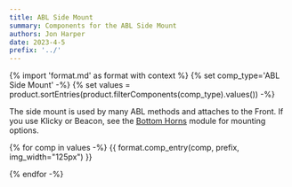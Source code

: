 ```yaml
---
title: ABL Side Mount
summary: Components for the ABL Side Mount
authors: Jon Harper
date: 2023-4-5
prefix: '../'
---
```


{% import 'format.md' as format with context %}
{% set comp_type='ABL Side Mount' -%}
{% set values = product.sortEntries(product.filterComponents(comp_type).values()) -%}

The side mount is used by many ABL methods and attaches to the Front. If you use Klicky or Beacon, see the [Bottom Horns](bottom.md) module for mounting options.

{% for comp in values -%}
{{ format.comp_entry(comp, prefix, img_width="125px") }}

{% endfor -%}